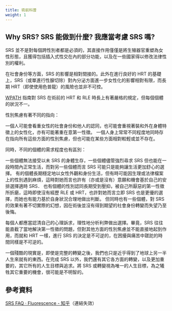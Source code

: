 ```yaml
---
title: 術前科普
weight: 1
---
```


## Why SRS? SRS 能做到什麼? 我應當考慮 SRS 嗎?

SRS 並不是對每個跨性別者都是必須的，其直接作用僅僅是將生殖器官重塑為女性形態，且獲得包括插入式性交在內的部分功能，以及在一些國家得以修改法律性別的權利。

在社會身份等方面，SRS 的影響是相對間接的。此外在進行良好的 HRT 的基礎上，SRS（或單進行性腺切除）對內分泌方面進一步女性化的影響相對有限，而長期 HRT（即使使用色普龍）的風險也並非不可控。

[WPATH](https://en.wikipedia.org/wiki/WPATH) 指南對 SRS 在術前的 HRT 和 RLE 時長上有著嚴格的規定，但每個個體的狀況不一。

性別焦慮有著不同的指向：

一個人可能會看重女性的社會身份和他人的認同，也可能會重視著裝和外在身體特徵上的女性化，亦有可能著重在意第一性徵。
一個人身上常常不同程度地同時存在指向所有這些方面的性別焦慮，但也可能在某些方面相對較輕或並不存在。

同時，不同的個體的需求程度也有區別：

一些個體無法接受以未 SRS 的身體生存，一些個體儘管強烈尋求 SRS 但也能在一段時間內正常生活，而對另一些個體而言 SRS 可能只是能夠讓生活更加舒心的選擇。
有的個體長期穩定地以女性外觀和身份生活，但有時可能因生理或法律檔案上的性別遇到麻煩，這時對她而言也許有（亦或是沒有）意願和機會基於自己的安排選擇適時 SRS．
也有個體的性別認同長期受到壓抑，被自己所厭惡的第一性徵所折磨，這時即使沒有經歷 RLE 或 HRT，也許對她而言立即 SRS 也是更優的選擇，而她也有能力基於自身狀況合理地做出判斷。
但同時也有一些個體，對 SRS 的效果有著不切實際的幻想，因在術後並沒有得到期望的社會身份轉變而失望乃至後悔。

每個人都應當認清自己的心理訴求，理性地分析利弊做出選擇。畢竟，SRS 往往能直截了當地解決第一性徵的問題，但對其他方面的性別焦慮並不能直接地起到作用，而就和 HRT 一樣，進行 SRS 的決定是不可逆的，在困擾與痛苦中蹉跎的時間同樣是不可逆的。

一個殘酷的現實是，即使是完整的轉變之後，我們也只是近乎得到了地球上另一半人生來就有的東西。在完成 SRS 以外，我們還有其它各方面的轉變，以及更加重要的，其它所有的人生目標與追求。將 SRS 或轉變視為唯一的人生目標，為之犧牲其它重要的機會，很可能是不明智的。

## 參考資料

[SRS FAQ · Fluorescence - 知乎](https://zhuanlan.zhihu.com/p/161673959)（連結失效）

